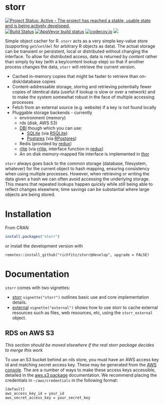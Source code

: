 # storr

[![Project Status: Active - The project has reached a stable, usable state and is being actively developed.](http://www.repostatus.org/badges/latest/active.svg)](http://www.repostatus.org/#active)
[![Build Status](https://travis-ci.org/richfitz/storr.svg?branch=master)](https://travis-ci.org/richfitz/storr)
[![AppVeyor build status](https://ci.appveyor.com/api/projects/status/github/richfitz/storr?branch=master&svg=true)](https://ci.appveyor.com/project/richfitz/storr)
[![codecov.io](https://codecov.io/github/richfitz/storr/coverage.svg?branch=master)](https://codecov.io/github/richfitz/storr?branch=master)
[![](http://www.r-pkg.org/badges/version/storr)](https://cran.r-project.org/package=storr)

Simple object cacher for R.  `storr` acts as a very simple key-value store (supporting `get`/`set`/`del` for arbitrary R objects as data).  The actual storage can be transient or persistent, local or distributed without changing the interface.  To allow for distributed access, data is returned by *content* rather than simply by key (with a key/content lookup step) so that if another process changes the data, `storr` will retrieve the current version.

* Cached in-memory copies that might be faster to retrieve than on-disk/database copies
* Content-addressable storage, storing and retrieving potentially fewer copies of identical data (useful if lookup is slow or over a network) and to make the system somewhat robust in the face of multiple accessing processes
* Fetch from an external source (e.g. website) if a key is not found locally
* Pluggable storage backends - currently
  - environment (memory)
  - rds (disk, AWS S3)
  - [DBI](https://cran.r-project.org/package=DBI) though which you can use:
    * [SQLite](https://sqlite.org) (via [RSQLite](https://cran.r-project.org/package=RSQLite))
    * [Postgres](https://postgresql.org) (via [RPostgres](https://github.com/rstats-db/RPostgres))
  - Redis (provided by [redux](https://github.com/richfitz/redux))
  - [rlite](https://github.com/seppo0010/rlite) (via [rrlite](https://github.com/ropensci/rrlite), interface function in [redux](https://github.com/richfitz/redux))
  - An on disk memory-mapped file interface is implemented in [thor](https://github.com/richfitz/thor)

`storr` always goes back to the common storage (database, filesystem, whatever) for the current object to hash mapping, ensuring consistency when using multiple processes.  However, when retrieving or writing the data given a hash we can often avoid accessing the underlying storage.  This means that repeated lookups happen quickly while still being able to reflect changes elsewhere; time savings can be substantial where large objects are being stored.

# Installation

From CRAN

```r
install.packages("storr")
```

or install the development version with

```
remotes::install_github("richfitz/storr@develop", upgrade = FALSE)
```

# Documentation

`storr` comes with two vignettes:

* [storr](https://richfitz.github.io/storr/articles/storr.html) `vignette("storr")` outlines basic use and core implementation details.
* [external](https://richfitz.github.io/storr/articles/external.html) `vignette("external")` shows how to use storr to cache external resources such as files, web resources, etc, using the `storr_external` object.

## RDS on AWS S3

*This section should be moved elsewhere if the real storr package decides to merge this work*

To use an S3 bucket behind an rds store, you must have an AWS access key id and matching secret access key. These may be generated from the [AWS console](https://docs.aws.amazon.com/general/latest/gr/managing-aws-access-keys.html). The are a number of ways to make these access keys accessible, detailed in the [aws.s3 package](https://github.com/cloudyr/aws.s3) documentation. We recommend placing the credentials in `~/aws/credentials` in the following format:

```
[default]
aws_access_key_id = your_id
aws_secret_access_key = your_secret_key
```
